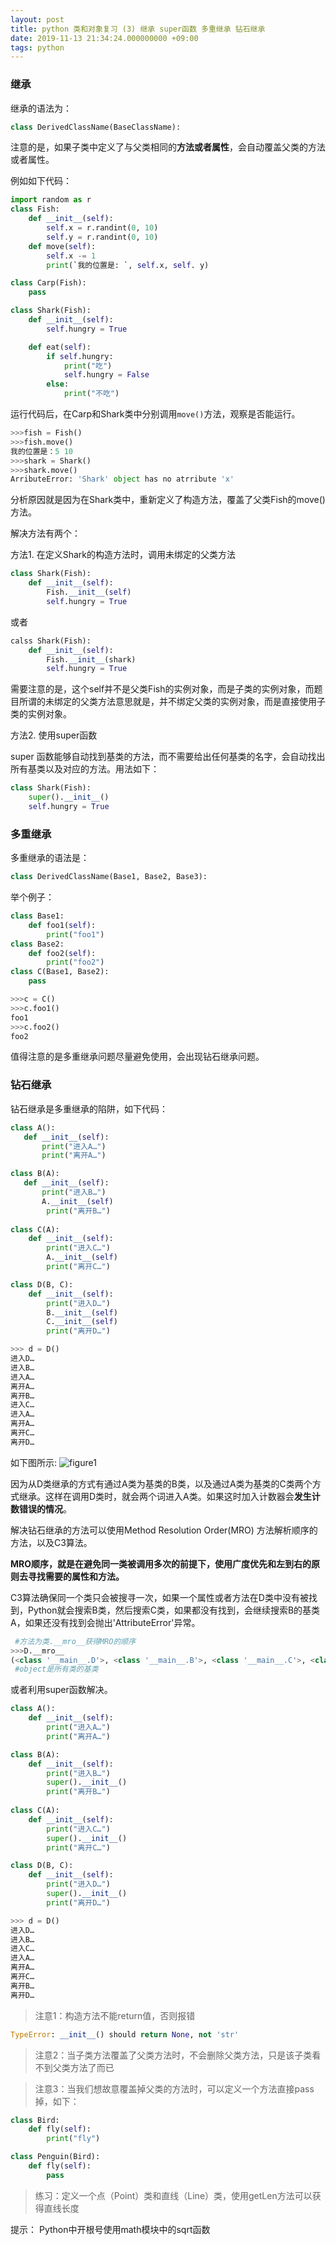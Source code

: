 ```yaml
---
layout: post
title: python 类和对象复习 (3) 继承 super函数 多重继承 钻石继承
date: 2019-11-13 21:34:24.000000000 +09:00
tags: python
---
```


### 继承

继承的语法为：

```python
class DerivedClassName(BaseClassName):
```
注意的是，如果子类中定义了与父类相同的**方法或者属性**，会自动覆盖父类的方法或者属性。

例如如下代码：

```python
import random as r
class Fish:
    def __init__(self):
        self.x = r.randint(0, 10)
        self.y = r.randint(0, 10)
    def move(self):
        self.x -= 1
        print(`我的位置是: `, self.x, self. y)

class Carp(Fish):
    pass

class Shark(Fish):
    def __init__(self):
        self.hungry = True

    def eat(self):
        if self.hungry:
            print("吃")
            self.hungry = False
        else:
            print("不吃")
```
运行代码后，在Carp和Shark类中分别调用```move()```方法，观察是否能运行。

```python
>>>fish = Fish()
>>>fish.move()
我的位置是：5 10
>>>shark = Shark()
>>>shark.move()
ArributeError: 'Shark' object has no atrribute 'x'
```

分析原因就是因为在Shark类中，重新定义了构造方法，覆盖了父类Fish的move()方法。

解决方法有两个：

方法1. 在定义Shark的构造方法时，调用未绑定的父类方法
```python
class Shark(Fish):
    def __init__(self):
        Fish.__init__(self)
        self.hungry = True
```
或者
```python
calss Shark(Fish):
    def __init__(self):
        Fish.__init__(shark)
        self.hungry = True
```
需要注意的是，这个self并不是父类Fish的实例对象，而是子类的实例对象，而题目所谓的未绑定的父类方法意思就是，并不绑定父类的实例对象，而是直接使用子类的实例对象。

方法2. 使用super函数

super 函数能够自动找到基类的方法，而不需要给出任何基类的名字，会自动找出所有基类以及对应的方法。用法如下：


```python
class Shark(Fish):
    super().__init__()
    self.hungry = True
```

### 多重继承

多重继承的语法是：
```python
class DerivedClassName(Base1, Base2, Base3):
```
举个例子：
```python
class Base1:
    def foo1(self):
        print("foo1")
class Base2:
    def foo2(self):
        print("foo2")
class C(Base1, Base2):
    pass

>>>c = C()
>>>c.foo1()
foo1
>>>c.foo2()
foo2
```

值得注意的是多重继承问题尽量避免使用，会出现钻石继承问题。

### 钻石继承

钻石继承是多重继承的陷阱，如下代码：

```python
class A():
   def __init__(self):
       print("进入A…")
       print("离开A…")

class B(A):
   def __init__(self):
       print("进入B…")
       A.__init__(self)
        print("离开B…")
        
class C(A):
    def __init__(self):
        print("进入C…")
        A.__init__(self)
        print("离开C…")

class D(B, C):
    def __init__(self):
        print("进入D…")
        B.__init__(self)
        C.__init__(self)
        print("离开D…")

>>> d = D()
进入D…
进入B…
进入A…
离开A…
离开B…
进入C…
进入A…
离开A…
离开C…
离开D…
```
如下图所示:
![figure1](/assets/201911/20191113.png)

因为从D类继承的方式有通过A类为基类的B类，以及通过A类为基类的C类两个方式继承。这样在调用D类时，就会两个词进入A类。如果这时加入计数器会**发生计数错误的情况**。

解决钻石继承的方法可以使用Method Resolution Order(MRO) 方法解析顺序的方法，以及C3算法。

**MRO顺序，就是在避免同一类被调用多次的前提下，使用广度优先和左到右的原则去寻找需要的属性和方法。**

C3算法确保同一个类只会被搜寻一次，如果一个属性或者方法在D类中没有被找到，Python就会搜索B类，然后搜索C类，如果都没有找到，会继续搜索B的基类A，如果还没有找到会抛出'AttributeError'异常。

```python
 #方法为类.__mro__获得MRO的顺序
>>>D.__mro__
(<class '__main__.D'>, <class '__main__.B'>, <class '__main__.C'>, <class '__main__.A'>, <class 'object'>)
 #object是所有类的基类
```

或者利用super函数解决。

```python
class A():
    def __init__(self):
        print("进入A…")
        print("离开A…")

class B(A):
    def __init__(self):
        print("进入B…")
        super().__init__()
        print("离开B…")
        
class C(A):
    def __init__(self):
        print("进入C…")
        super().__init__()
        print("离开C…")

class D(B, C):
    def __init__(self):
        print("进入D…")
        super().__init__()
        print("离开D…")

>>> d = D()
进入D…
进入B…
进入C…
进入A…
离开A…
离开C…
离开B…
离开D…
```

> 注意1：构造方法不能return值，否则报错

```python
TypeError: __init__() should return None, not 'str'
```

> 注意2：当子类方法覆盖了父类方法时，不会删除父类方法，只是该子类看不到父类方法了而已

> 注意3：当我们想故意覆盖掉父类的方法时，可以定义一个方法直接pass掉，如下：

```python
class Bird:
    def fly(self):
        print("fly")

class Penguin(Bird):
    def fly(self):
        pass
```

> 练习：定义一个点（Point）类和直线（Line）类，使用getLen方法可以获得直线长度

提示：
Python中开根号使用math模块中的sqrt函数
